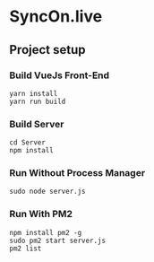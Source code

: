 # SyncOn.live

## Project setup

### Build VueJs Front-End

```
yarn install
yarn run build
```

### Build Server

```
cd Server
npm install
```

### Run Without Process Manager

```
sudo node server.js
```

### Run With PM2

```
npm install pm2 -g 
sudo pm2 start server.js
pm2 list
```